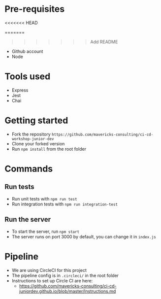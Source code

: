 # Pre-requisites
<<<<<<< HEAD
  
=======

>>>>>>> Add README
* Github account
* Node

# Tools used

* Express
* Jest
* Chai

# Getting started

* Fork the repository `https://github.com/mavericks-consulting/ci-cd-workshop-junior-dev`
* Clone your forked version
* Run `npm install` from the root folder

# Commands

## Run tests

* Run unit tests with `npm run test`
* Run integration tests with `npm run integration-test`

## Run the server

* To start the server, run `npm start`
* The server runs on port 3000 by default, you can change it in `index.js`

# Pipeline

* We are using CircleCI for this project
* The pipeline config is in `.circleci/` in the root folder
* Instructions to set up Circle CI are here:
  - https://github.com/mavericks-consulting/ci-cd-juniordev.github.io/blob/master/Instructions.md
